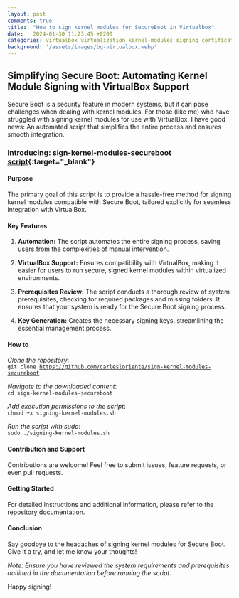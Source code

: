 ```yaml
---
layout: post
comments: true
title:  "How to sign kernel modules for SecureBoot in Virtualbox"
date:   2024-01-30 11:23:45 +0200
categories: virtualbox virtualization kernel-modules signing certificates uefi
background: '/assets/images/bg-virtualbox.webp'
---
```


## Simplifying Secure Boot: Automating Kernel Module Signing with VirtualBox Support

Secure Boot is a security feature in modern systems, but it can pose challenges when dealing with kernel modules. For those (like me) who have struggled with signing kernel modules for use with VirtualBox, I have good news: An automated script that simplifies the entire process and ensures smooth integration.

### Introducing: [sign-kernel-modules-secureboot script](https://github.com/carlesloriente/sign-kernel-modules-secureboot){:target="_blank"}

#### Purpose

The primary goal of this script is to provide a hassle-free method for signing kernel modules compatible with Secure Boot, tailored explicitly for seamless integration with VirtualBox.

#### Key Features

1. **Automation:** The script automates the entire signing process, saving users from the complexities of manual intervention.

2. **VirtualBox Support:** Ensures compatibility with VirtualBox, making it easier for users to run secure, signed kernel modules within virtualized environments.

3. **Prerequisites Review:** The script conducts a thorough review of system prerequisites, checking for required packages and missing folders. It ensures that your system is ready for the Secure Boot signing process.

4. **Key Generation:** Creates the necessary signing keys, streamlining the essential management process.

#### How to

*Clone the repository*:\
<code>git clone https://github.com/carlesloriente/sign-kernel-modules-secureboot</code>

*Navigate to the downloaded content*:\
<code>cd sign-kernel-modules-secureboot</code>

*Add execution permissions to the script*:\
<code>chmod +x signing-kernel-modules.sh</code>

*Run the script with sudo*:\
<code>sudo ./signing-kernel-modules.sh</code>

#### Contribution and Support

Contributions are welcome! Feel free to submit issues, feature requests, or even pull requests.

#### Getting Started

For detailed instructions and additional information, please refer to the repository documentation.

#### Conclusion

Say goodbye to the headaches of signing kernel modules for Secure Boot. Give it a try, and let me know your thoughts!

*Note: Ensure you have reviewed the system requirements and prerequisites outlined in the documentation before running the script.*

Happy signing!